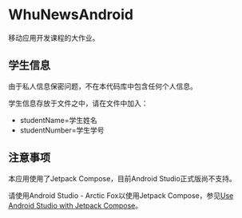 # WhuNewsAndroid

移动应用开发课程的大作业。

## 学生信息

由于私人信息保密问题，不在本代码库中包含任何个人信息。

学生信息存放于[](local.properties)文件之中，请在文件中加入：

- studentName=学生姓名
- studentNumber=学生学号

## 注意事项

本应用使用了Jetpack Compose，目前Android Studio正式版尚不支持。

请使用Android Studio - Arctic Fox以使用Jetpack
Compose，参见[Use Android Studio with Jetpack Compose](https://developer.android.com/jetpack/compose/setup)。
